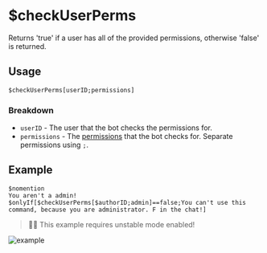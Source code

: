 # $checkUserPerms
Returns 'true' if a user has all of the provided permissions, otherwise 'false' is returned.

## Usage
```
$checkUserPerms[userID;permissions]
```

### Breakdown
- `userID` - The user that the bot checks the permissions for.
- `permissions` - The [permissions](https://nilpointer-software.github.io/bdfd-wiki/guides/permissions.html) that the bot checks for. Separate permissions using `;`.

## Example
```
$nomention
You aren't a admin!
$onlyIf[$checkUserPerms[$authorID;admin]==false;You can't use this command, because you are administrator. F in the chat!] 
```
> 🧙‍♂️ This example requires unstable mode enabled!

![example](https://user-images.githubusercontent.com/69215413/122832238-10594280-d2b9-11eb-9f79-a19f2f328239.png)
